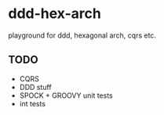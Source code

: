 # ddd-hex-arch
playground for ddd, hexagonal arch, cqrs etc.

## TODO

* CQRS
* DDD stuff 
* SPOCK + GROOVY unit tests
* int tests 

